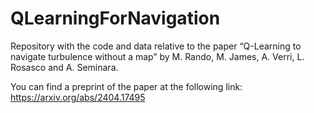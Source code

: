 # QLearningForNavigation
Repository with the code and data relative to the paper “Q-Learning to navigate turbulence without a map” by M. Rando, M. James, A. Verri, L. Rosasco and A. Seminara.

You can find a preprint of the paper at the following link: https://arxiv.org/abs/2404.17495
